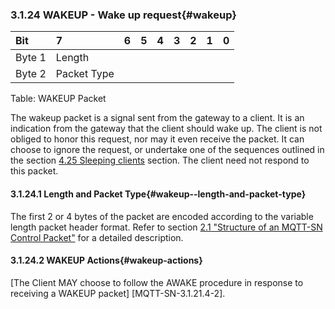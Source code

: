 <!-- transformation-note: left upstream numbering of headings for verification -->
### 3.1.24 WAKEUP - Wake up request{#wakeup}

<!-- transformation-note: no table col span in markdown, but we should specify bitfields better (than with layout tables) anyway --> 
| Bit    | 7            | 6  | 5  | 4  | 3  | 2  | 1  | 0  |
|:-------|:-------------|:---|:---|:---|:---|:---|:---|:---|
| Byte 1 | Length       |    |    |    |    |    |    |    |
| Byte 2 | Packet Type  |    |    |    |    |    |    |    |

Table: WAKEUP Packet
<!-- transformation-note: above upstream table number will be replaced by auto-numbering later. -->

The wakeup packet is a signal sent from the gateway to a client. It is an indication from the gateway that the client should wake up.
The client is not obliged to honor this request, nor may it even receive the packet.
It can choose to ignore the request, or undertake one of the sequences outlined in the section [4.25 Sleeping clients](#sleeping-clients) section.
The client need not respond to this packet.

<!-- transformation-note: left upstream numbering of headings for verification -->
#### 3.1.24.1 Length and Packet Type{#wakeup--length-and-packet-type}

The first 2 or 4 bytes of the packet are encoded according to the variable length packet header format.
Refer to section [2.1 "Structure of an MQTT-SN Control Packet"](#structure-of-an-mqtt-sn-control-packet) for a detailed description.

<!-- transformation-note: left upstream numbering of headings for verification -->
#### 3.1.24.2 WAKEUP Actions{#wakeup-actions}

[The Client MAY choose to follow the AWAKE procedure in response to receiving a WAKEUP packet] \[MQTT-SN-3.1.21.4-2\].
